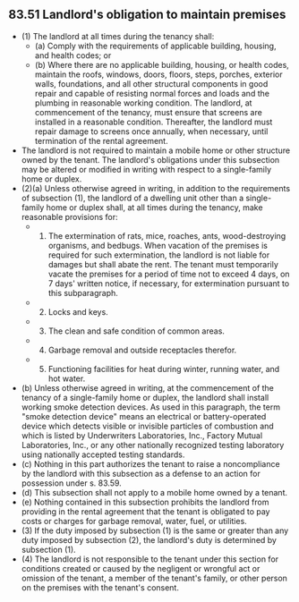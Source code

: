 ## 83.51 Landlord's obligation to maintain premises
- (1) The landlord at all times during the tenancy shall:
  - (a) Comply with the requirements of applicable building, housing, and health codes; or
  - (b) Where there are no applicable building, housing, or health codes, maintain the roofs, windows, doors, floors, steps, porches, exterior walls, foundations, and all other structural components in good repair and capable of resisting normal forces and loads and the plumbing in reasonable working condition. The landlord, at commencement of the tenancy, must ensure that screens are installed in a reasonable condition. Thereafter, the landlord must repair damage to screens once annually, when necessary, until termination of the rental agreement.
- The landlord is not required to maintain a mobile home or other structure owned by the tenant. The landlord's obligations under this subsection may be altered or modified in writing with respect to a single-family home or duplex.
- (2)(a) Unless otherwise agreed in writing, in addition to the requirements of subsection (1), the landlord of a dwelling unit other than a single-family home or duplex shall, at all times during the tenancy, make reasonable provisions for:
  - 1. The extermination of rats, mice, roaches, ants, wood-destroying organisms, and bedbugs. When vacation of the premises is required for such extermination, the landlord is not liable for damages but shall abate the rent. The tenant must temporarily vacate the premises for a period of time not to exceed 4 days, on 7 days' written notice, if necessary, for extermination pursuant to this subparagraph.
  - 2. Locks and keys.
  - 3. The clean and safe condition of common areas.
  - 4. Garbage removal and outside receptacles therefor.
  - 5. Functioning facilities for heat during winter, running water, and hot water.
- (b) Unless otherwise agreed in writing, at the commencement of the tenancy of a single-family home or duplex, the landlord shall install working smoke detection devices. As used in this paragraph, the term "smoke detection device" means an electrical or battery-operated device which detects visible or invisible particles of combustion and which is listed by Underwriters Laboratories, Inc., Factory Mutual Laboratories, Inc., or any other nationally recognized testing laboratory using nationally accepted testing standards.
- (c) Nothing in this part authorizes the tenant to raise a noncompliance by the landlord with this subsection as a defense to an action for possession under s. 83.59.
- (d) This subsection shall not apply to a mobile home owned by a tenant.
- (e) Nothing contained in this subsection prohibits the landlord from providing in the rental agreement that the tenant is obligated to pay costs or charges for garbage removal, water, fuel, or utilities.
- (3) If the duty imposed by subsection (1) is the same or greater than any duty imposed by subsection (2), the landlord's duty is determined by subsection (1).
- (4) The landlord is not responsible to the tenant under this section for conditions created or caused by the negligent or wrongful act or omission of the tenant, a member of the tenant's family, or other person on the premises with the tenant's consent. 